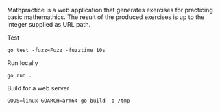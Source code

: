 Mathpractice is a web application that generates exercises for practicing basic
mathemathics. The result of the produced exercises is up to the integer supplied
as URL path.

Test

```
go test -fuzz=Fuzz -fuzztime 10s
```

Run locally

```
go run .
```

Build for a web server

```
GOOS=linux GOARCH=arm64 go build -o /tmp
```